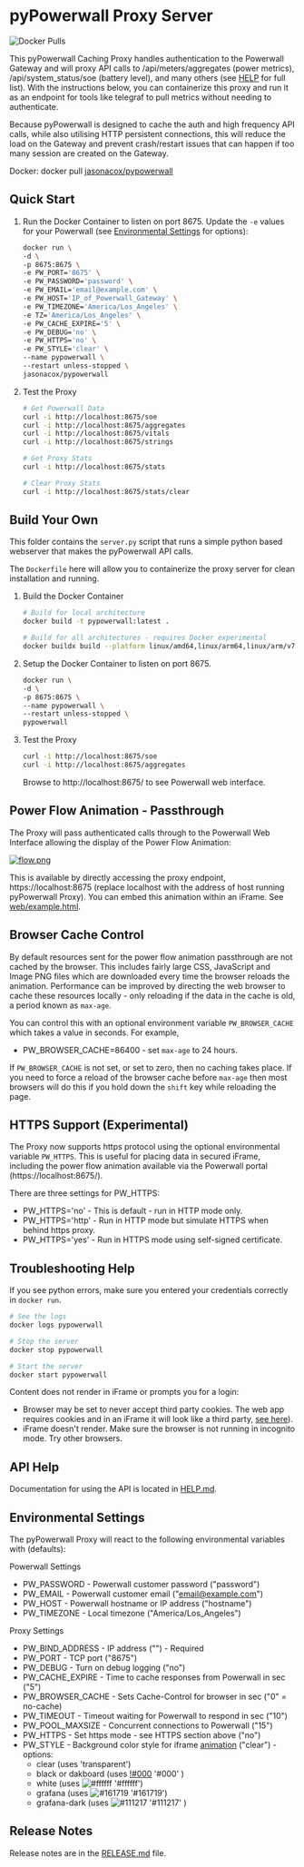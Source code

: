 # pyPowerwall Proxy Server

![Docker Pulls](https://img.shields.io/docker/pulls/jasonacox/pypowerwall)

This pyPowerwall Caching Proxy handles authentication to the Powerwall Gateway and will proxy API calls to /api/meters/aggregates (power metrics), /api/system_status/soe (battery level), and many others (see [HELP](https://github.com/jasonacox/pypowerwall/blob/main/proxy/HELP.md) for full list). With the instructions below, you can containerize this proxy and run it as an endpoint for tools like telegraf to pull metrics without needing to authenticate.

Because pyPowerwall is designed to cache the auth and high frequency API calls, while also utilising HTTP persistent connections, this will reduce the load on the Gateway and prevent crash/restart issues that can happen if too many session are created on the Gateway.

Docker: docker pull [jasonacox/pypowerwall](https://hub.docker.com/r/jasonacox/pypowerwall)

## Quick Start

1. Run the Docker Container to listen on port 8675. Update the `-e` values for your Powerwall (see [Environmental Settings](https://github.com/jasonacox/pypowerwall/tree/main/proxy#environmental-settings) for options):

    ```bash
    docker run \
    -d \
    -p 8675:8675 \
    -e PW_PORT='8675' \
    -e PW_PASSWORD='password' \
    -e PW_EMAIL='email@example.com' \
    -e PW_HOST='IP_of_Powerwall_Gateway' \
    -e PW_TIMEZONE='America/Los_Angeles' \
    -e TZ='America/Los_Angeles' \
    -e PW_CACHE_EXPIRE='5' \
    -e PW_DEBUG='no' \
    -e PW_HTTPS='no' \
    -e PW_STYLE='clear' \
    --name pypowerwall \
    --restart unless-stopped \
    jasonacox/pypowerwall
    ```

2. Test the Proxy

    ```bash
    # Get Powerwall Data
    curl -i http://localhost:8675/soe
    curl -i http://localhost:8675/aggregates
    curl -i http://localhost:8675/vitals
    curl -i http://localhost:8675/strings

    # Get Proxy Stats
    curl -i http://localhost:8675/stats

    # Clear Proxy Stats
    curl -i http://localhost:8675/stats/clear
    ```

## Build Your Own

This folder contains the `server.py` script that runs a simple python based webserver that makes the pyPowerwall API calls.  

The `Dockerfile` here will allow you to containerize the proxy server for clean installation and running.

1. Build the Docker Container

    ```bash
    # Build for local architecture  
    docker build -t pypowerwall:latest .

    # Build for all architectures - requires Docker experimental 
    docker buildx build --platform linux/amd64,linux/arm64,linux/arm/v7 -t pypowerwall:latest . 

    ```

2. Setup the Docker Container to listen on port 8675.

    ```bash
    docker run \
    -d \
    -p 8675:8675 \
    --name pypowerwall \
    --restart unless-stopped \
    pypowerwall
    ```

3. Test the Proxy

    ```bash
    curl -i http://localhost:8675/soe
    curl -i http://localhost:8675/aggregates
    ```

    Browse to http://localhost:8675/ to see Powerwall web interface.

## Power Flow Animation - Passthrough

The Proxy will pass authenticated calls through to the Powerwall Web Interface allowing the display of the Power Flow Animation:

[![flow.png](https://raw.githubusercontent.com/jasonacox/pypowerwall/main/docs/flow.png)](https://raw.githubusercontent.com/jasonacox/pypowerwall/main/docs/flow.png)

This is available by directly accessing the proxy endpoint, https://localhost:8675 (replace localhost with the address of host running pyPowerwall Proxy). You can embed this animation within an iFrame. See [web/example.html](web/example.html).

## Browser Cache Control

By default resources sent for the power flow animation passthrough are not cached by the browser.  This includes fairly large CSS, JavaScript and Image PNG files which are downloaded every time the browser reloads the animation.  Performance can be improved by directing the web browser to cache these resources locally - only reloading if the data in the cache is old, a period known as `max-age`.

You can control this with an optional environment variable `PW_BROWSER_CACHE` which takes a value in seconds. For example,

* PW_BROWSER_CACHE=86400 - set `max-age` to 24 hours.

If `PW_BROWSER_CACHE` is not set, or set to zero, then no caching takes place.  If you need to force a reload of the browser cache before `max-age` then most browsers will do this if you hold down the `shift` key while reloading the page.

## HTTPS Support (Experimental)

The Proxy now supports https protocol using the optional environmental variable `PW_HTTPS`. This is useful for placing data in secured iFrame, including the power flow animation available via the Powerwall portal (https://localhost:8675/).

There are three settings for PW_HTTPS:

* PW_HTTPS='no' - This is default - run in HTTP mode only.
* PW_HTTPS='http' - Run in HTTP mode but simulate HTTPS when behind https proxy.
* PW_HTTPS='yes' - Run in HTTPS mode using self-signed certificate.

## Troubleshooting Help

If you see python errors, make sure you entered your credentials correctly in `docker run`.

```bash
# See the logs
docker logs pypowerwall

# Stop the server
docker stop pypowerwall

# Start the server
docker start pypowerwall
```

Content does not render in iFrame or prompts you for a login:

* Browser may be set to never accept third party cookies. The web app requires cookies and in an iFrame it will look like a third party, [see here](https://developer.mozilla.org/en-US/docs/Web/API/IndexedDB_API/Using_IndexedDB#security)).
* iFrame doesn't render.  Make sure the browser is not running in incognito mode.  Try other browsers.

## API Help

Documentation for using the API is located in [HELP.md](https://github.com/jasonacox/pypowerwall/blob/main/proxy/HELP.md#release-notes).

## Environmental Settings

The pyPowerwall Proxy will react to the following environmental variables with (defaults):

Powerwall Settings

* PW_PASSWORD - Powerwall customer password ("password")
* PW_EMAIL - Powerwall customer email ("email@example.com")
* PW_HOST - Powerwall hostname or IP address ("hostname")
* PW_TIMEZONE - Local timezone ("America/Los_Angeles")

Proxy Settings

* PW_BIND_ADDRESS - IP address ("") - Required
* PW_PORT - TCP port ("8675")
* PW_DEBUG - Turn on debug logging ("no")
* PW_CACHE_EXPIRE - Time to cache responses from Powerwall in sec ("5")
* PW_BROWSER_CACHE - Sets Cache-Control for browser in sec ("0" = no-cache)
* PW_TIMEOUT - Timeout waiting for Powerwall to respond in sec ("10")
* PW_POOL_MAXSIZE - Concurrent connections to Powerwall ("15")
* PW_HTTPS - Set https mode - see HTTPS section above ("no")
* PW_STYLE - Background color style for iframe [animation](http://localhost:8675/example.html) ("clear") - options:
    * clear (uses 'transparent')
    * black or dakboard (uses [!#000](https://via.placeholder.com/15/000/000000.png?text=+) '#000' )
    * white (uses ![#ffffff](https://via.placeholder.com/15/ffffff/000000.png?text=+) '#ffffff')
    * grafana (uses ![#161719](https://via.placeholder.com/15/161719/000000.png?text=+) '#161719')
    * grafana-dark (uses ![#111217](https://via.placeholder.com/15/111217/000000.png?text=+) '#111217' )

## Release Notes

Release notes are in the [RELEASE.md](https://github.com/jasonacox/pypowerwall/blob/main/proxy/RELEASE.md) file.
